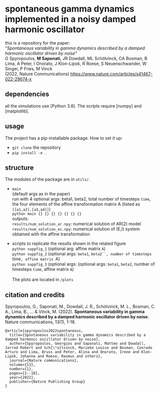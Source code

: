 # spontaneous gamma dynamics implemented in a noisy damped harmonic oscillator

this is a repository for the paper:
<br/> "*Spontaneous variability in gamma dynamics described by a damped harmonic oscillator driven by noise*"<br/>
G Spyropoulos, **M Saponati**, JR Dowdall, ML Schölvinck, CA Bosman, B Lima, A Peter, I Onorato, J Klon-Lipok, R Roese, S Neuenschwander, W Singer, P Fries, M Vinck <br/>
(2022, Nature Communications)
https://www.nature.com/articles/s41467-022-29674-x

## dependencies
all the simulations use [Python 3.8]. The scripts require [numpy] and [matplotlib].

## usage
The project has a pip-installable package. How to set it up:

- `git clone` the repository 
- `pip install -e . `

## structure  

The modules of the package are in `utils/`.

* `main` <br/>
(default args as in the paper)<br/>
run with 4 optional args: beta1, beta2, total number of timesteps `time`, the four elements of the affine transformation matrix A (listed as `[[a1,a2],[a3,a4]]`)<br/>
`python main {} {} {} {} {} {} {}` <br/>
outputs: <br/>
`results/num_solution_ar.npy`: numerical solution of AR(2) model <br/>
`results/num_solution_ei.npy`: numerical solution of (E,I) system obtained with the affine transformation

* scripts to replicate the results shown in the related figure<br/>
`python suppfig_1` (optional arg: affine matrix `A`) <br/>
`python suppfig_2` (optional args: `beta1`, `beta2``, number of timesteps `time`, affine matrix `A) <br/>
`python suppfig_3` (optional args: (optional args: `beta1`, `beta2`, number of timesteps `time`, affine matrix `A`) <br/><br/>
The plots are located in `/plots`


 ## citation and credits
Spyropoulos, G., Saponati, M., Dowdall, J. R., Schölvinck, M. L., Bosman, C. A., Lima, B., ... & Vinck, M. (2022). 
**Spontaneous variability in gamma dynamics described by a damped harmonic oscillator driven by noise**. Nature communications, 13(1), 1-18.<br/>
```
@article{spyropoulos2022spontaneous,
  title={Spontaneous variability in gamma dynamics described by a damped harmonic oscillator driven by noise},
  author={Spyropoulos, Georgios and Saponati, Matteo and Dowdall, Jarrod Robert and Sch{\"o}lvinck, Marieke Louise and Bosman, Conrado Arturo and Lima, Bruss and Peter, Alina and Onorato, Irene and Klon-Lipok, Johanna and Roese, Rasmus and others},
  journal={Nature communications},
  volume={13},
  number={1},
  pages={1--18},
  year={2022},
  publisher={Nature Publishing Group}
}
```


